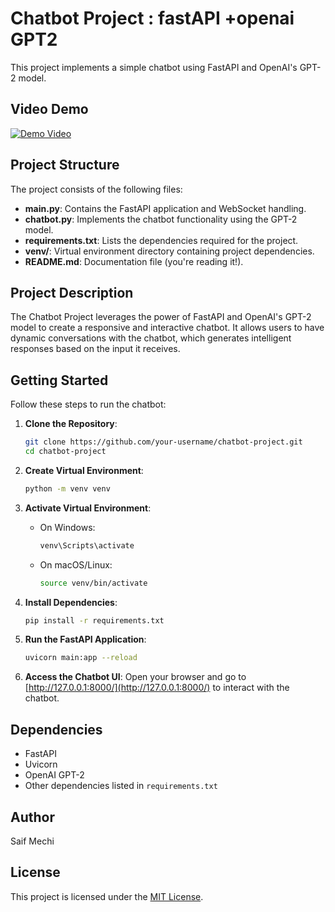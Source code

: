 # Chatbot Project : fastAPI +openai GPT2


  This project implements a simple chatbot using FastAPI and OpenAI's GPT-2 model.

## Video Demo
[![Demo Video](hello)](https://drive.google.com/file/d/1xwIYIgbaZPPAYV5xaFXMiDJ7y8HEnrv-/view?usp=sharing)


## Project Structure

The project consists of the following files:

- **main.py**: Contains the FastAPI application and WebSocket handling.
- **chatbot.py**: Implements the chatbot functionality using the GPT-2 model.
- **requirements.txt**: Lists the dependencies required for the project.
- **venv/**: Virtual environment directory containing project dependencies.
- **README.md**: Documentation file (you're reading it!).

## Project Description

The Chatbot Project leverages the power of FastAPI and OpenAI's GPT-2 model to create a responsive and interactive chatbot. It allows users to have dynamic conversations with the chatbot, which generates intelligent responses based on the input it receives.

## Getting Started

Follow these steps to run the chatbot:

1. **Clone the Repository**:
    ```bash
    git clone https://github.com/your-username/chatbot-project.git
    cd chatbot-project
    ```

2. **Create Virtual Environment**:
    ```bash
    python -m venv venv
    ```

3. **Activate Virtual Environment**:
    - On Windows:
        ```bash
        venv\Scripts\activate
        ```
    - On macOS/Linux:
        ```bash
        source venv/bin/activate
        ```

4. **Install Dependencies**:
    ```bash
    pip install -r requirements.txt
    ```

5. **Run the FastAPI Application**:
    ```bash
    uvicorn main:app --reload
    ```

6. **Access the Chatbot UI**:
    Open your browser and go to [http://127.0.0.1:8000/](http://127.0.0.1:8000/) to interact with the chatbot.

## Dependencies

- FastAPI
- Uvicorn
- OpenAI GPT-2
- Other dependencies listed in `requirements.txt`

## Author

Saif Mechi

## License

This project is licensed under the [MIT License](LICENSE).
